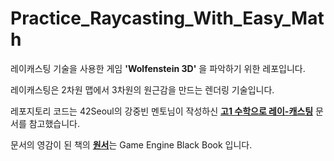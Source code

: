 # Practice_Raycasting_With_Easy_Math
레이캐스팅 기술을 사용한 게임 __'Wolfenstein 3D'__ 을 파악하기 위한 레포입니다.

레이캐스팅은 2차원 맵에서 3차원의 원근감을 만드는 렌더링 기술입니다.

레포지토리 코드는 42Seoul의 강중빈 멘토님이 작성하신 [__고1 수학으로 레이-캐스팅__](https://www.notion.so/1-133e9a36f2a3437a8becf6f90a2f2da3) 문서를 참고했습니다. 

문서의 영감이 된 책의 [__원서__](https://fabiensanglard.net/gebb/)는 Game Engine Black Book 입니다.